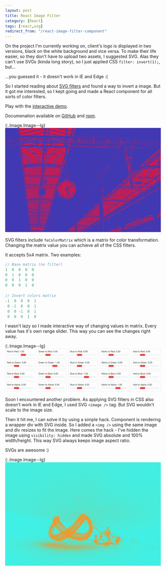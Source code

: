 ```yaml
---
layout: post
title: React Image Filter
category: [React]
tags: [react,svg]
redirect_from: "/react-image-filter-component"
---
```


On the project I'm currently working on, client's logo is displayed in two versions,
black on the white background and vice versa.
To make their life easier, so they don't have to upload two assets, I suggested SVG.
Alas they can't use SVGs (kinda long story), so I just applied CSS `filter: invert(1);`, but...

...you guessed it - it doesn't work in IE and Edge :(

So I started reading about [SVG filters](https://developer.mozilla.org/en/docs/Web/SVG/Element/filter)
and found a way to invert a image. But it got me interested,
so I kept going and made a React component for all sorts of color filters.

Play with the [interactive demo](https://stanko.github.io/react-image-filter/).

Documenation available on [GitHub](https://github.com/Stanko/react-image-filter) and [npm](https://www.npmjs.com/package/react-image-filter).

{:.Image.Image--lg}
[![Demo](/public/img/image-filter-1.jpg)](https://stanko.github.io/react-image-filter/)

<!--more-->

SVG filters include `feColorMatrix` which is a matrix for color transformation.
Changing the matrix value you can achieve all of the CSS filters.

It accepts 5x4 matrix. Two examples:

```javascript
// Base matrix (no filter)
1  0  0  0  0
0  1  0  0  0
0  0  1  0  0
0  0  0  1  0

// Invert colors matrix
-1  0  0  0  1
 0 -1  0  0  1
 0  0 -1  0  1
 0  0  0  1  0
```

I wasn't lazy so I made interactive way of changing values in matrix.
Every value has it's own range slider. This way you can see the changes right away.

{:.Image.Image--lg}
![Controls](/public/img/image-filter-controls.png)

Soon I encountered another problem.
As applying SVG filters in CSS also doesn't work in IE and Edge, I used SVG `<image />` tag.
But SVG wouldn't scale to the image size.

Then it hit me, I can solve it by using a simple hack. Component is rendering a wrapper div with SVG inside.
So I added a `<img />` using the same image and div resizes to fit the image.
Here comes the hack - I've hidden the image using `visibility: hidden` and made SVG absolute and 100% width/height.
This way SVG always keeps image aspect ratio.

SVGs are awesome :)

{:.Image.Image--lg}
[![Demo](/public/img/image-filter-2.jpg)](https://stanko.github.io/react-image-filter/)
